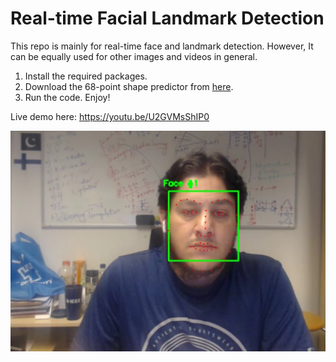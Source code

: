# Real-time Facial Landmark Detection

This repo is mainly for real-time face and landmark detection. However, It can be equally used for other images and videos in general.

1. Install the required packages.
2. Download the 68-point shape predictor from [here](https://drive.google.com/file/d/1CE881Hh4ih-13tE90rVf8opIKq_clZPK/view?usp=sharing).
3. Run the code. Enjoy!

Live demo here: https://youtu.be/U2GVMsShIP0

<img src="Lmark.PNG">
